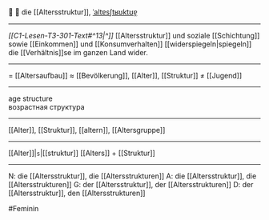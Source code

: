 👴 🔴 die [[Altersstruktur]], [ˈaltɐsʃtʁʊktʊɐ̯](https://youglish.com/pronounce/Altersstruktur/german)

---
*[[C1-Lesen-T3-301-Text#^13|^]]* [[Altersstruktur]] und soziale [[Schichtung]] sowie [[Einkommen]] und [[Konsumverhalten]] [[widerspiegeln|spiegeln]] die [[Verhältnis]]se im ganzen Land wider.

---
= [[Altersaufbau]]
≈ [[Bevölkerung]], [[Alter]], [[Struktur]]
≠ [[Jugend]]

---
age structure  
возрастная структура

---
[[Alter]], [[Struktur]], [[altern]], [[Altersgruppe]]

---
[[Alter]]|`s`|[[struktur]]
[[Alters]] + [[Struktur]]


---
N: die [[Altersstruktur]], die [[Altersstrukturen]]
A: die [[Altersstruktur]], die [[Altersstrukturen]]
G: der [[Altersstruktur]], der [[Altersstrukturen]]
D: der [[Altersstruktur]], den [[Altersstrukturen]]

#Feminin 